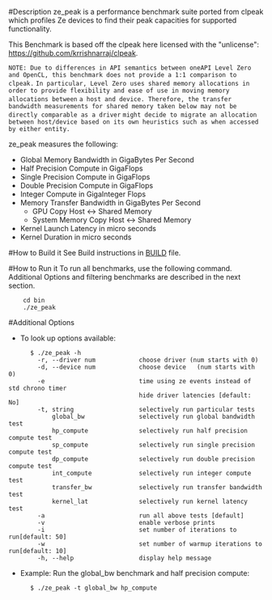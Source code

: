 #Description
ze_peak is a performance benchmark suite ported from clpeak which profiles Ze devices to find their peak capacities for supported functionality.

This Benchmark is based off the clpeak here licensed with the "unlicense": https://github.com/krrishnarraj/clpeak.

`NOTE: Due to differences in API semantics between oneAPI Level Zero and OpenCL, this benchmark does not provide a 1:1 comparison to clpeak.`
`In particular, Level Zero uses shared memory allocations in order to provide flexibility and ease of use in moving memory allocations between`
`a host and device. Therefore, the transfer bandwidth measurements for shared memory taken below may not be directly comparable as a driver`
`might decide to migrate an allocation between host/device based on its own heuristics such as when accessed by either entity.`

ze_peak measures the following:
* Global Memory Bandwidth in GigaBytes Per Second
* Half Precision Compute in GigaFlops
* Single Precision Compute in GigaFlops
* Double Precision Compute in GigaFlops
* Integer Compute in GigaInteger Flops
* Memory Transfer Bandwidth in GigaBytes Per Second
  * GPU Copy Host <-> Shared Memory
  * System Memory Copy Host <-> Shared Memory
* Kernel Launch Latency in micro seconds
* Kernel Duration in micro seconds

#How to Build it
See Build instructions in [BUILD](../BUILD.md) file.

#How to Run it
To run all benchmarks, use the following command. Additional Options and filtering benchmarks are described in the next section.
```
    cd bin
    ./ze_peak
```

#Additional Options
* To look up options available:
```
      $ ./ze_peak -h
        -r, --driver num            choose driver (num starts with 0)
        -d, --device num            choose device   (num starts with 0)
        -e                          time using ze events instead of std chrono timer
                                    hide driver latencies [default: No]
        -t, string                  selectively run particular tests
            global_bw               selectively run global bandwidth test
            hp_compute              selectively run half precision compute test
            sp_compute              selectively run single precision compute test
            dp_compute              selectively run double precision compute test
            int_compute             selectively run integer compute test
            transfer_bw             selectively run transfer bandwidth test
            kernel_lat              selectively run kernel latency test
        -a                          run all above tests [default]
        -v                          enable verbose prints
        -i                          set number of iterations to run[default: 50]
        -w                          set number of warmup iterations to run[default: 10]
        -h, --help                  display help message

```

* Example: Run the global_bw benchmark and half precision compute:
```
      $ ./ze_peak -t global_bw hp_compute
```
